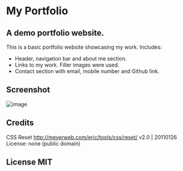 # My Portfolio

## A demo portfolio website.

This is a basic portfolio website showcasing my work.
Includes:
- Header, navigation bar and about me section.
- Links to my work. Filler images were used.
- Contact section with email, mobile number and Github link.

## Screenshot

![image](https://github.com/hobbsab/AnnaPortfolio/assets/150401954/d3d86d28-cd09-4455-94f1-5ff371932cdc)

## Credits
CSS Reset
http://meyerweb.com/eric/tools/css/reset/ 
   v2.0 | 20110126
   License: none (public domain)

## License MIT
